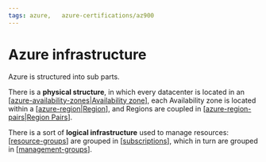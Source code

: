 ```yaml
---
tags: azure,   azure-certifications/az900
---
```

# Azure infrastructure

Azure is structured into sub parts.

There is a **physical structure**, in which every datacenter is located in an [[azure-availability-zones|Availability zone]], each Availability zone is located within a [[azure-region|Region]], and Regions are coupled in [[azure-region-pairs|Region Pairs]].

There is a sort of **logical infrastructure** used to manage resources: [[resource-groups]] are grouped in [[subscriptions]], which in turn are grouped in [[management-groups]].

[//begin]: # "Autogenerated link references for markdown compatibility"
[azure-availability-zones|Availability zone]: azure-availability-zones "Azure Availability Zones"
[azure-region|Region]: azure-region "Azure Regions"
[azure-region-pairs|Region Pairs]: azure-region-pairs "Azure Region Pairs"
[resource-groups]: resource-groups "Resource Groups"
[subscriptions]: subscriptions "Subscriptions"
[management-groups]: management-groups "Management groups"
[//end]: # "Autogenerated link references"